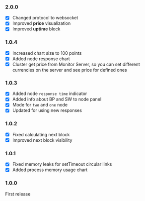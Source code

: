 ### 2.0.0
+ [x] Changed protocol to websocket
+ [x] Improved **price** visualization
+ [x] Improved **uptime** block

### 1.0.4
+ [x] Increased chart size to 100 points
+ [x] Added node response chart
+ [x] Cluster get price from Monitor Server, so you can set different currencies on the server and see price for defined ones

### 1.0.3
+ [x] Added node `response time` indicator
+ [x] Added info about BP and SW to node panel
+ [x] Mode for `two` and `one` node
+ [x] Updated for using new responses
 
### 1.0.2
+ [x] Fixed calculating next block
+ [x] Improved next block visibility

### 1.0.1
+ [x] Fixed memory leaks for setTimeout circular links
+ [x] Added process memory usage chart

### 1.0.0
First release